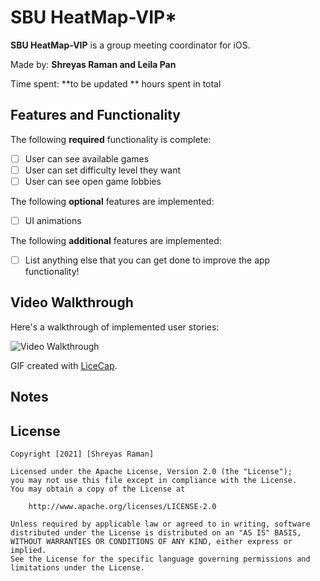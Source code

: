 # SBU HeatMap-VIP*

**SBU HeatMap-VIP** is a group meeting coordinator for iOS.

Made by: **Shreyas Raman and Leila Pan**

Time spent: **to be updated ** hours spent in total

## Features and Functionality

The following **required** functionality is complete:

* [ ] User can see available games
* [ ] User can set difficulty level they want
* [ ] User can see open game lobbies

The following **optional** features are implemented:

* [ ] UI animations

The following **additional** features are implemented:

- [ ] List anything else that you can get done to improve the app functionality!

## Video Walkthrough

Here's a walkthrough of implemented user stories:

<img src='http://i.imgur.com/link/to/your/gif/file.gif' title='Video Walkthrough' width='' alt='Video Walkthrough' />

GIF created with [LiceCap](http://www.cockos.com/licecap/).

## Notes


## License

    Copyright [2021] [Shreyas Raman]

    Licensed under the Apache License, Version 2.0 (the "License");
    you may not use this file except in compliance with the License.
    You may obtain a copy of the License at

        http://www.apache.org/licenses/LICENSE-2.0

    Unless required by applicable law or agreed to in writing, software
    distributed under the License is distributed on an "AS IS" BASIS,
    WITHOUT WARRANTIES OR CONDITIONS OF ANY KIND, either express or implied.
    See the License for the specific language governing permissions and
    limitations under the License.
